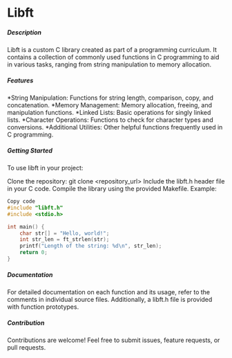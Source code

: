 <h1>Libft</h1>
<h5>Description</h5>
Libft is a custom C library created as part of a programming curriculum. It contains a collection of commonly used functions in C programming to aid in various tasks, ranging from string manipulation to memory allocation.

<h5>Features</h5>
*String Manipulation: Functions for string length, comparison, copy, and concatenation.
*Memory Management: Memory allocation, freeing, and manipulation functions.
*Linked Lists: Basic operations for singly linked lists.
*Character Operations: Functions to check for character types and conversions.
*Additional Utilities: Other helpful functions frequently used in C programming.
<h5>Getting Started</h5>
To use libft in your project:

Clone the repository: git clone <repository_url>
Include the libft.h header file in your C code.
Compile the library using the provided Makefile.
Example:
```c
Copy code
#include "libft.h"
#include <stdio.h>

int main() {
    char str[] = "Hello, world!";
    int str_len = ft_strlen(str);
    printf("Length of the string: %d\n", str_len);
    return 0;
}
```
<h5>Documentation</h5>
For detailed documentation on each function and its usage, refer to the comments in individual source files. Additionally, a libft.h file is provided with function prototypes.

<h5>Contribution</h5>
Contributions are welcome! Feel free to submit issues, feature requests, or pull requests.
